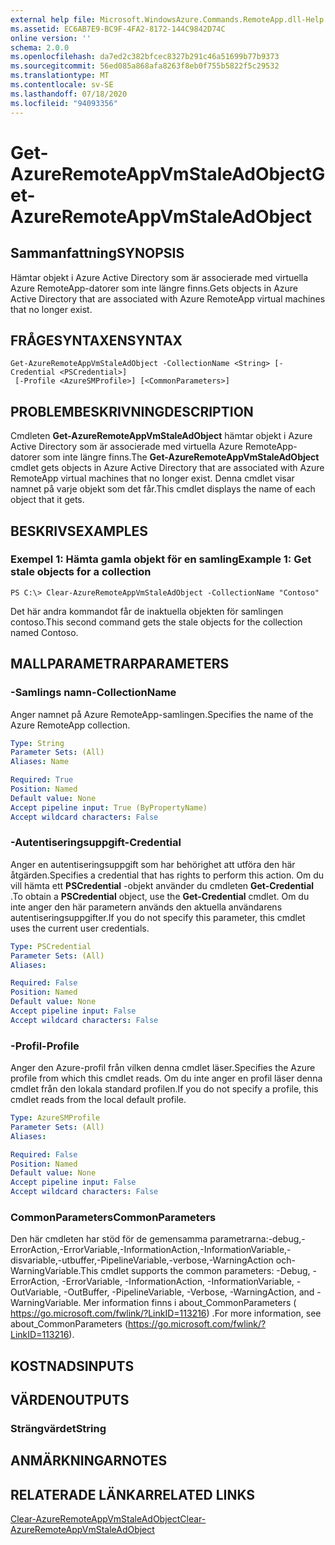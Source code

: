 ```yaml
---
external help file: Microsoft.WindowsAzure.Commands.RemoteApp.dll-Help.xml
ms.assetid: EC6AB7E9-BC9F-4FA2-8172-144C9842D74C
online version: ''
schema: 2.0.0
ms.openlocfilehash: da7ed2c382bfcec8327b291c46a51699b77b9373
ms.sourcegitcommit: 56ed085a868afa8263f8eb0f755b5822f5c29532
ms.translationtype: MT
ms.contentlocale: sv-SE
ms.lasthandoff: 07/18/2020
ms.locfileid: "94093356"
---
```

# <span data-ttu-id="f68f3-101">Get-AzureRemoteAppVmStaleAdObject</span><span class="sxs-lookup"><span data-stu-id="f68f3-101">Get-AzureRemoteAppVmStaleAdObject</span></span>

## <span data-ttu-id="f68f3-102">Sammanfattning</span><span class="sxs-lookup"><span data-stu-id="f68f3-102">SYNOPSIS</span></span>
<span data-ttu-id="f68f3-103">Hämtar objekt i Azure Active Directory som är associerade med virtuella Azure RemoteApp-datorer som inte längre finns.</span><span class="sxs-lookup"><span data-stu-id="f68f3-103">Gets objects in Azure Active Directory that are associated with Azure RemoteApp virtual machines that no longer exist.</span></span>

## <span data-ttu-id="f68f3-104">FRÅGESYNTAXEN</span><span class="sxs-lookup"><span data-stu-id="f68f3-104">SYNTAX</span></span>

```
Get-AzureRemoteAppVmStaleAdObject -CollectionName <String> [-Credential <PSCredential>]
 [-Profile <AzureSMProfile>] [<CommonParameters>]
```

## <span data-ttu-id="f68f3-105">PROBLEMBESKRIVNING</span><span class="sxs-lookup"><span data-stu-id="f68f3-105">DESCRIPTION</span></span>
<span data-ttu-id="f68f3-106">Cmdleten **Get-AzureRemoteAppVmStaleAdObject** hämtar objekt i Azure Active Directory som är associerade med virtuella Azure RemoteApp-datorer som inte längre finns.</span><span class="sxs-lookup"><span data-stu-id="f68f3-106">The **Get-AzureRemoteAppVmStaleAdObject** cmdlet gets objects in Azure Active Directory that are associated with Azure RemoteApp virtual machines that no longer exist.</span></span>
<span data-ttu-id="f68f3-107">Denna cmdlet visar namnet på varje objekt som det får.</span><span class="sxs-lookup"><span data-stu-id="f68f3-107">This cmdlet displays the name of each object that it gets.</span></span>

## <span data-ttu-id="f68f3-108">BESKRIVS</span><span class="sxs-lookup"><span data-stu-id="f68f3-108">EXAMPLES</span></span>

### <span data-ttu-id="f68f3-109">Exempel 1: Hämta gamla objekt för en samling</span><span class="sxs-lookup"><span data-stu-id="f68f3-109">Example 1: Get stale objects for a collection</span></span>
```
PS C:\> Clear-AzureRemoteAppVmStaleAdObject -CollectionName "Contoso"
```

<span data-ttu-id="f68f3-110">Det här andra kommandot får de inaktuella objekten för samlingen contoso.</span><span class="sxs-lookup"><span data-stu-id="f68f3-110">This second command gets the stale objects for the collection named Contoso.</span></span>

## <span data-ttu-id="f68f3-111">MALLPARAMETRAR</span><span class="sxs-lookup"><span data-stu-id="f68f3-111">PARAMETERS</span></span>

### <span data-ttu-id="f68f3-112">-Samlings namn</span><span class="sxs-lookup"><span data-stu-id="f68f3-112">-CollectionName</span></span>
<span data-ttu-id="f68f3-113">Anger namnet på Azure RemoteApp-samlingen.</span><span class="sxs-lookup"><span data-stu-id="f68f3-113">Specifies the name of the Azure RemoteApp collection.</span></span>

```yaml
Type: String
Parameter Sets: (All)
Aliases: Name

Required: True
Position: Named
Default value: None
Accept pipeline input: True (ByPropertyName)
Accept wildcard characters: False
```

### <span data-ttu-id="f68f3-114">-Autentiseringsuppgift</span><span class="sxs-lookup"><span data-stu-id="f68f3-114">-Credential</span></span>
<span data-ttu-id="f68f3-115">Anger en autentiseringsuppgift som har behörighet att utföra den här åtgärden.</span><span class="sxs-lookup"><span data-stu-id="f68f3-115">Specifies a credential that has rights to perform this action.</span></span>
<span data-ttu-id="f68f3-116">Om du vill hämta ett **PSCredential** -objekt använder du cmdleten **Get-Credential** .</span><span class="sxs-lookup"><span data-stu-id="f68f3-116">To obtain a **PSCredential** object, use the **Get-Credential** cmdlet.</span></span>
<span data-ttu-id="f68f3-117">Om du inte anger den här parametern används den aktuella användarens autentiseringsuppgifter.</span><span class="sxs-lookup"><span data-stu-id="f68f3-117">If you do not specify this parameter, this cmdlet uses the current user credentials.</span></span>

```yaml
Type: PSCredential
Parameter Sets: (All)
Aliases: 

Required: False
Position: Named
Default value: None
Accept pipeline input: False
Accept wildcard characters: False
```

### <span data-ttu-id="f68f3-118">-Profil</span><span class="sxs-lookup"><span data-stu-id="f68f3-118">-Profile</span></span>
<span data-ttu-id="f68f3-119">Anger den Azure-profil från vilken denna cmdlet läser.</span><span class="sxs-lookup"><span data-stu-id="f68f3-119">Specifies the Azure profile from which this cmdlet reads.</span></span>
<span data-ttu-id="f68f3-120">Om du inte anger en profil läser denna cmdlet från den lokala standard profilen.</span><span class="sxs-lookup"><span data-stu-id="f68f3-120">If you do not specify a profile, this cmdlet reads from the local default profile.</span></span>

```yaml
Type: AzureSMProfile
Parameter Sets: (All)
Aliases: 

Required: False
Position: Named
Default value: None
Accept pipeline input: False
Accept wildcard characters: False
```

### <span data-ttu-id="f68f3-121">CommonParameters</span><span class="sxs-lookup"><span data-stu-id="f68f3-121">CommonParameters</span></span>
<span data-ttu-id="f68f3-122">Den här cmdleten har stöd för de gemensamma parametrarna:-debug,-ErrorAction,-ErrorVariable,-InformationAction,-InformationVariable,-disvariable,-utbuffer,-PipelineVariable,-verbose,-WarningAction och-WarningVariable.</span><span class="sxs-lookup"><span data-stu-id="f68f3-122">This cmdlet supports the common parameters: -Debug, -ErrorAction, -ErrorVariable, -InformationAction, -InformationVariable, -OutVariable, -OutBuffer, -PipelineVariable, -Verbose, -WarningAction, and -WarningVariable.</span></span> <span data-ttu-id="f68f3-123">Mer information finns i about_CommonParameters ( https://go.microsoft.com/fwlink/?LinkID=113216) .</span><span class="sxs-lookup"><span data-stu-id="f68f3-123">For more information, see about_CommonParameters (https://go.microsoft.com/fwlink/?LinkID=113216).</span></span>

## <span data-ttu-id="f68f3-124">KOSTNADS</span><span class="sxs-lookup"><span data-stu-id="f68f3-124">INPUTS</span></span>

## <span data-ttu-id="f68f3-125">VÄRDEN</span><span class="sxs-lookup"><span data-stu-id="f68f3-125">OUTPUTS</span></span>

### <span data-ttu-id="f68f3-126">Strängvärdet</span><span class="sxs-lookup"><span data-stu-id="f68f3-126">String</span></span>

## <span data-ttu-id="f68f3-127">ANMÄRKNINGAR</span><span class="sxs-lookup"><span data-stu-id="f68f3-127">NOTES</span></span>

## <span data-ttu-id="f68f3-128">RELATERADE LÄNKAR</span><span class="sxs-lookup"><span data-stu-id="f68f3-128">RELATED LINKS</span></span>

[<span data-ttu-id="f68f3-129">Clear-AzureRemoteAppVmStaleAdObject</span><span class="sxs-lookup"><span data-stu-id="f68f3-129">Clear-AzureRemoteAppVmStaleAdObject</span></span>](./Clear-AzureRemoteAppVmStaleAdObject.md)


